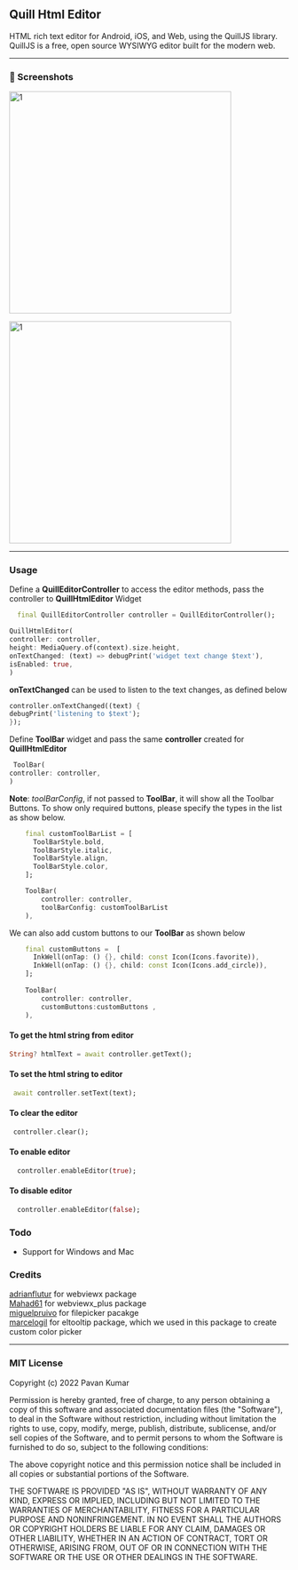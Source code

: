 
## Quill Html Editor

HTML rich text editor for Android, iOS, and Web, using the QuillJS library. QuillJS is a free, open source WYSIWYG editor built for the modern web.

------------
### 📸 Screenshots

<p float="left">
  <img width="400" alt="1" src="https://i.imgur.com/28L37uw.png">
</p>

<p float="left">
  <img width="400" alt="1" src="https://i.imgur.com/SPu8y6H.gif">
</p>


------------


### Usage

Define a **QuillEditorController** to access the editor methods, pass the controller to **QuillHtmlEditor** Widget
```dart
  final QuillEditorController controller = QuillEditorController();
```
```dart
QuillHtmlEditor(
controller: controller,
height: MediaQuery.of(context).size.height,
onTextChanged: (text) => debugPrint('widget text change $text'),
isEnabled: true,
)
```
 **onTextChanged** can be used to listen to the text changes, as defined below
```dart
controller.onTextChanged((text) {
debugPrint('listening to $text');
});
```
Define **ToolBar** widget and pass the same **controller** created for **QuillHtmlEditor**
```dart
 ToolBar(
controller: controller,
)
```
**Note**: *toolBarConfig*, if not passed to **ToolBar**, it will show all the Toolbar Buttons. To show only required buttons, please specify the types in the list as show below.
```dart
    final customToolBarList = [
      ToolBarStyle.bold,
      ToolBarStyle.italic,
      ToolBarStyle.align,
      ToolBarStyle.color,
    ];

    ToolBar(
        controller: controller,
        toolBarConfig: customToolBarList
    ),
```

We can also add custom buttons to our **ToolBar** as shown below
```dart
    final customButtons =  [
      InkWell(onTap: () {}, child: const Icon(Icons.favorite)),
      InkWell(onTap: () {}, child: const Icon(Icons.add_circle)),
    ];
    
    ToolBar(
        controller: controller,
        customButtons:customButtons ,
    ),
```

#### To get the html string from editor
```dart
String? htmlText = await controller.getText();
```
#### To set the html string to editor
```dart
 await controller.setText(text);
```
#### To clear the editor
```dart
 controller.clear();
```

#### To enable editor
```dart
  controller.enableEditor(true);
```

#### To disable editor
```dart
  controller.enableEditor(false);
```

### Todo
- Support for Windows and Mac

### Credits
[adrianflutur](https://github.com/adrianflutur/webviewx "adrianflutur") for webviewx package<br>
[Mahad61](https://github.com/Mahad61/webviewx_plus "Mahad61") for webviewx_plus package<br>
[miguelpruivo](https://github.com/miguelpruivo/flutter_file_picker "file_picker") for filepicker pacakge<br>
[marcelogil](https://github.com/marcelogil/el_tooltip "marcelogil") for eltooltip package, which we used in this package to create custom color picker<br>

------------

### MIT License


Copyright (c) 2022 Pavan Kumar

Permission is hereby granted, free of charge, to any person obtaining a copy
of this software and associated documentation files (the "Software"), to deal
in the Software without restriction, including without limitation the rights
to use, copy, modify, merge, publish, distribute, sublicense, and/or sell
copies of the Software, and to permit persons to whom the Software is
furnished to do so, subject to the following conditions:

The above copyright notice and this permission notice shall be included in all
copies or substantial portions of the Software.

THE SOFTWARE IS PROVIDED "AS IS", WITHOUT WARRANTY OF ANY KIND, EXPRESS OR
IMPLIED, INCLUDING BUT NOT LIMITED TO THE WARRANTIES OF MERCHANTABILITY,
FITNESS FOR A PARTICULAR PURPOSE AND NONINFRINGEMENT. IN NO EVENT SHALL THE
AUTHORS OR COPYRIGHT HOLDERS BE LIABLE FOR ANY CLAIM, DAMAGES OR OTHER
LIABILITY, WHETHER IN AN ACTION OF CONTRACT, TORT OR OTHERWISE, ARISING FROM,
OUT OF OR IN CONNECTION WITH THE SOFTWARE OR THE USE OR OTHER DEALINGS IN THE
SOFTWARE.

